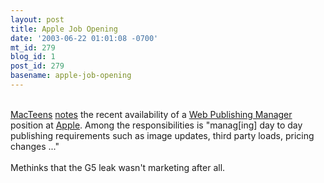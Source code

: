 ```yaml
---
layout: post
title: Apple Job Opening
date: '2003-06-22 01:01:08 -0700'
mt_id: 279
blog_id: 1
post_id: 279
basename: apple-job-opening
---
```

<br /><a href="http://macteens.com/">MacTeens</a> <a href="http://macteens.com/news_more.php?id=129_0_3_0_M">notes</a> the recent availability of a <a href="https://jobs.apple.com/cgi-bin/WebObjects/Employment.woa/wa/jobDescription?RequisitionID=1978437">Web Publishing Manager</a> position at <a href="http://www.apple.com/">Apple</a>. Among the responsibilities is "manag[ing] day to day publishing requirements such as image updates, third party loads, pricing changes ..."<br /><br />Methinks that the G5 leak wasn't marketing after all.<br /><br /><br />
